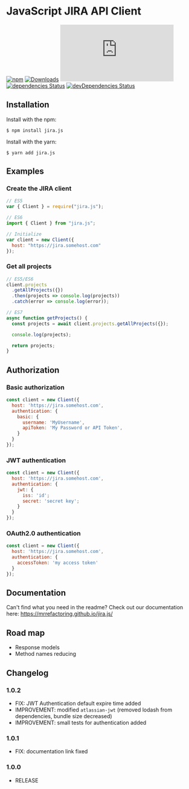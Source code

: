 # JavaScript JIRA API Client

[![npm](https://img.shields.io/npm/v/jira.js.svg)](https://www.npmjs.com/package/jira.js)
[![Downloads](https://img.shields.io/npm/dm/jira.js.svg)](https://npmjs.com/jira.js)
[![Install Size](https://badgen.net/packagephobia/publish/jira.js)](https://packagephobia.now.sh/result?p=jira.js)
[![dependencies Status](https://david-dm.org/mrrefactoring/jira.js/status.svg)](https://david-dm.org/mrrefactoring/jira.js)
[![devDependencies Status](https://david-dm.org/mrrefactoring/jira.js/dev-status.svg)](https://david-dm.org/mrrefactoring/jira.js?type=dev)

## Installation

Install with the npm:

```shell
$ npm install jira.js
```

Install with the yarn:

```shell
$ yarn add jira.js
```

## Examples

### Create the JIRA client

```js
// ES5
var { Client } = require("jira.js");

// ES6
import { Client } from "jira.js";

// Initialize
var client = new Client({
  host: "https://jira.somehost.com"
});
```

### Get all projects

```js
// ES5/ES6
client.projects
  .getAllProjects({})
  .then(projects => console.log(projects))
  .catch(error => console.log(error));

// ES7
async function getProjects() {
  const projects = await client.projects.getAllProjects({});

  console.log(projects);

  return projects;
}
```

## Authorization

### Basic authorization

```js
const client = new Client({
  host: 'https://jira.somehost.com',
  authentication: {
    basic: {
      username: 'MyUsername',
      apiToken: 'My Password or API Token',
    }
  }
});
```

### JWT authentication

```js
const client = new Client({
  host: 'https://jira.somehost.com',
  authentication: {
    jwt: {
      iss: 'id';
      secret: 'secret key';
    }
  }
});
```

### OAuth2.0 authentication

```js
const client = new Client({
  host: 'https://jira.somehost.com',
  authentication: {
    accessToken: 'my access token'
  }
});
```

## Documentation

Can't find what you need in the readme? Check out our documentation here: https://mrrefactoring.github.io/jira.js/

## Road map

- Response models
- Method names reducing

## Changelog

### 1.0.2

- FIX: JWT Authentication default expire time added
- IMPROVEMENT: modified `atlassian-jwt` (removed lodash from dependencies, bundle size decreased)
- IMPROVEMENT: small tests for authentication added

### 1.0.1

- FIX: documentation link fixed

### 1.0.0

- RELEASE
